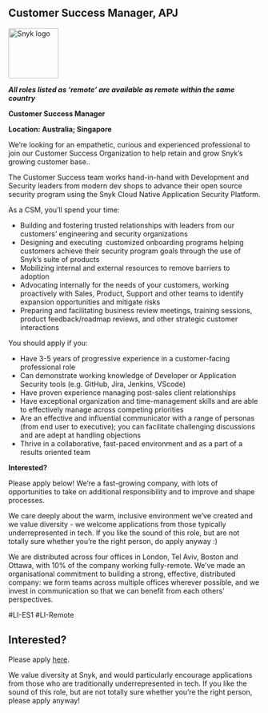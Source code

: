 Customer Success Manager, APJ
---

<img src="https://res.cloudinary.com/snyk/image/upload/v1537345894/press-kit/brand/logo-black.png" width="100" alt="Snyk logo" />

<p><strong><em>All roles listed as ‘remote’ are available as remote within the same country</em></strong></p>
<p><strong>Customer Success Manager</strong></p>
<p><strong>Location: Australia; Singapore&nbsp;</strong></p>
<p><span style="font-weight: 400;">We’re looking for an empathetic, curious and experienced professional to join our Customer Success Organization to help retain and grow Snyk’s growing customer base..&nbsp;</span></p>
<p><span style="font-weight: 400;">The Customer Success team works hand-in-hand with Development and Security leaders from modern dev shops to advance their open source security program using the Snyk Cloud Native Application Security Platform.</span></p>
<p><span style="font-weight: 400;">As a CSM, you’ll spend your time:</span></p>
<ul>
<li style="font-weight: 400;"><span style="font-weight: 400;">Building and fostering trusted relationships with leaders from our customers’ engineering and security organizations</span></li>
<li style="font-weight: 400;"><span style="font-weight: 400;">Designing and executing&nbsp; customized onboarding programs helping customers achieve their security program goals through the use of Snyk’s suite of products</span></li>
<li style="font-weight: 400;"><span style="font-weight: 400;">Mobilizing internal and external resources to remove barriers to adoption</span></li>
<li style="font-weight: 400;"><span style="font-weight: 400;">Advocating internally for the needs of your customers, working proactively with Sales, Product, Support and other teams to identify expansion opportunities and mitigate risks</span></li>
<li style="font-weight: 400;"><span style="font-weight: 400;">Preparing and facilitating business review meetings, training sessions, product feedback/roadmap reviews, and other strategic customer interactions</span></li>
</ul>
<p><span style="font-weight: 400;">You should apply if you:</span></p>
<ul>
<li style="font-weight: 400;"><span style="font-weight: 400;">Have 3-5 years of progressive experience in a customer-facing professional role</span></li>
<li style="font-weight: 400;"><span style="font-weight: 400;">Can demonstrate working knowledge of Developer or Application Security tools (e.g. GitHub, Jira, Jenkins, VScode)</span></li>
<li style="font-weight: 400;"><span style="font-weight: 400;">Have proven experience managing post-sales client relationships</span></li>
<li style="font-weight: 400;"><span style="font-weight: 400;">Have exceptional organization and time-management skills and are able to effectively manage across competing priorities&nbsp;</span></li>
<li style="font-weight: 400;"><span style="font-weight: 400;">Are an effective and influential communicator with a range of personas (from end user to executive); you can facilitate challenging discussions and are adept at handling objections</span></li>
<li style="font-weight: 400;"><span style="font-weight: 400;">Thrive in a collaborative, fast-paced environment and as a part of a results oriented team</span></li>
</ul>
<p><strong>Interested?</strong></p>
<p><span style="font-weight: 400;">Please apply below! We’re a fast-growing company, with lots of opportunities to take on additional responsibility and to improve and shape processes.&nbsp;</span></p>
<p><span style="font-weight: 400;">We care deeply about the warm, inclusive environment we’ve created and we value diversity - we welcome applications from those typically underrepresented in tech. If you like the sound of this role, but are not totally sure whether you’re the right person, do apply anyway :)</span></p>
<p><span style="font-weight: 400;">We are distributed across four offices in London, Tel Aviv, Boston and Ottawa, with 10% of the company working fully-remote. We’ve made an organisational commitment to building a strong, effective, distributed company: we form teams across multiple offices wherever possible, and we invest in communication so that we can benefit from each others’ perspectives.</span></p>
<p>#LI-ES1 #LI-Remote</p>

Interested?
---

Please apply [here](https://boards.greenhouse.io/snyk/jobs/5078725002#app).

We value diversity at Snyk, and would particularly encourage applications from those who are traditionally underrepresented in tech.
If you like the sound of this role, but are not totally sure whether you’re the right person, please apply anyway!
